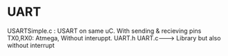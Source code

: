 # UART
USARTSimple.c : USART on same uC. With sending & recieving pins TX0,RX0: Atmega, Without interuppt.
UART.h
UART.c---> Library but also without interrupt
